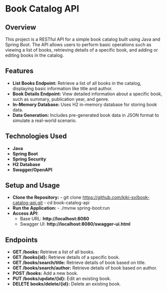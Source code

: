 # Book Catalog API

## Overview
This project is a RESTful API for a simple book catalog built using Java and Spring Boot. The API allows users to perform basic operations such as viewing a list of books, retrieving details of a specific book, and adding or editing books in the catalog.

## Features
- **List Books Endpoint:** Retrieve a list of all books in the catalog, displaying basic information like title and author.
- **Book Details Endpoint:** View detailed information about a specific book, such as summary, publication year, and genre.
- **In-Memory Database:** Uses H2 in-memory database for storing book data.
- **Data Generation:** Includes pre-generated book data in JSON format to simulate a real-world scenario.

## Technologies Used
- **Java**
- **Spring Boot**
- **Spring Security**
- **H2 Database**
- **Swagger/OpenAPI**

## Setup and Usage
- **Clone the Repository:**
      - git clone https://github.com/kiki-sv/book-catalog-api.git
      - cd book-catalog-api
- **Run the Application:**
      - ./mvnw spring-boot:run
- **Access API:**
     - Base URL: **http://localhost:8080**
     - Swagger UI: **http://localhost:8080/swagger-ui.html**

## Endpoints
- **GET /books:** Retrieve a list of all books.
- **GET /books{id}:** Retrieve details of a specific book.
- **GET /books/search/title:** Retrieve details of book based on title.
- **GET /books/search/author:** Retrieve details of book based on author.
- **POST /books:** Add a new book.
- **PUT /books/update/{id}:** Edit an existing book.
- **DELETE books/delete/{id}:** Delete an existing book.
